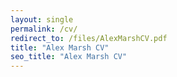 ```yaml
---
layout: single
permalink: /cv/
redirect_to: /files/AlexMarshCV.pdf
title: "Alex Marsh CV"
seo_title: "Alex Marsh CV"
---
```

